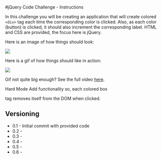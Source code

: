 #jQuery Code Challenge - Instructions

In this challenge you will be creating an application that will create colored `<div>` tag each time the corresponding color is clicked. Also, as each color (button) is clicked, it should also increment the corresponding label. HTML and CSS are provided, the focus here is jQuery.

Here is an image of how things should look:

![](http://i.imgur.com/kNR9bsI.png)

Here is a gif of how things should like in action:

![](http://i.giphy.com/l46CjOg8GvCqz9igM.gif)

Gif not quite big enough? See the full video [here](https://dl.dropboxusercontent.com/u/86491916/Exp-Trm-Final.mp4).

Hard Mode
Add functionality so, each colored box <div> tag removes itself from the DOM when clicked.

Versioning
----------
* 0.1 - Initial commit with provided code
* 0.2 -
* 0.3 -
* 0.4 -
* 0.5 -
* 0.6 -

